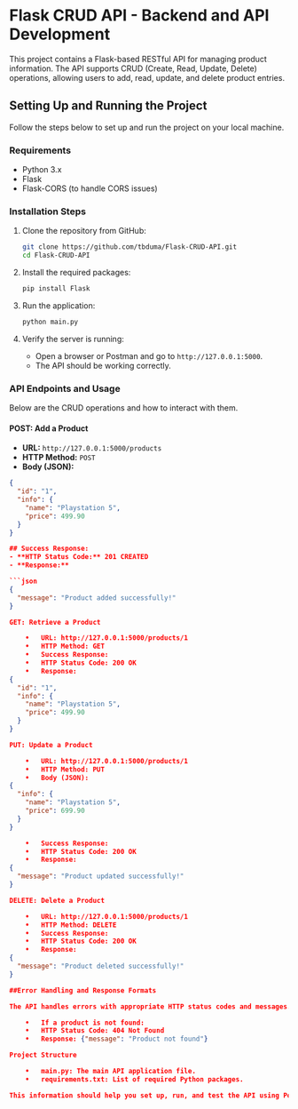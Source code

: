 # Flask CRUD API - Backend and API Development

This project contains a Flask-based RESTful API for managing product information. The API supports CRUD (Create, Read, Update, Delete) operations, allowing users to add, read, update, and delete product entries.

## Setting Up and Running the Project

Follow the steps below to set up and run the project on your local machine.

### Requirements

- Python 3.x
- Flask
- Flask-CORS (to handle CORS issues)

### Installation Steps

1. Clone the repository from GitHub:
    ```bash
    git clone https://github.com/tbduma/Flask-CRUD-API.git
    cd Flask-CRUD-API
    ```


2. Install the required packages:
    ```bash
    pip install Flask
    ```

4. Run the application:
    ```bash
    python main.py
    ```

5. Verify the server is running:
   - Open a browser or Postman and go to `http://127.0.0.1:5000`.
   - The API should be working correctly.

### API Endpoints and Usage

Below are the CRUD operations and how to interact with them.

#### POST: Add a Product
- **URL:** `http://127.0.0.1:5000/products`
- **HTTP Method:** `POST`
- **Body (JSON):**

```json
{
  "id": "1",
  "info": {
    "name": "Playstation 5",
    "price": 499.90
  }
}

## Success Response:
- **HTTP Status Code:** 201 CREATED
- **Response:**

```json
{
  "message": "Product added successfully!"
}

GET: Retrieve a Product

	•	URL: http://127.0.0.1:5000/products/1
	•	HTTP Method: GET
	•	Success Response:
	•	HTTP Status Code: 200 OK
	•	Response:
{
  "id": "1",
  "info": {
    "name": "Playstation 5",
    "price": 499.90
  }
}

PUT: Update a Product

	•	URL: http://127.0.0.1:5000/products/1
	•	HTTP Method: PUT
	•	Body (JSON):
{
  "info": {
    "name": "Playstation 5",
    "price": 699.90
  }
}

	•	Success Response:
	•	HTTP Status Code: 200 OK
	•	Response:
{
  "message": "Product updated successfully!"
}

DELETE: Delete a Product

	•	URL: http://127.0.0.1:5000/products/1
	•	HTTP Method: DELETE
	•	Success Response:
	•	HTTP Status Code: 200 OK
	•	Response:
{
  "message": "Product deleted successfully!"
}

##Error Handling and Response Formats

The API handles errors with appropriate HTTP status codes and messages. For example:

	•	If a product is not found:
	•	HTTP Status Code: 404 Not Found
	•	Response: {"message": "Product not found"}

Project Structure

	•	main.py: The main API application file.
	•	requirements.txt: List of required Python packages.

This information should help you set up, run, and test the API using Postman.
